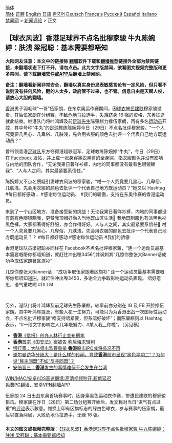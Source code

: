  <!-- 面包屑导航 --> <div class="breadcrumb"><!-- GTranslate: https://gtranslate.io/ -->  <div class="switcher notranslate">  <div class="selected">  <a href="#" onclick="return false;"> 简体</a>  </div>  <div class="option">  <a href="https://www.bannedbook.org" onclick="doGTranslate('zh-CN|zh-CN');jQuery('div.switcher div.selected a').html(jQuery(this).html());return false;" title="简体中文" class="nturl selected"> 简体</a>  <a href="https://www.bannedbook.org/zh-tw/" onclick="doGTranslate('zh-CN|zh-TW');jQuery('div.switcher div.selected a').html(jQuery(this).html());return false;" title="繁體中文" class="nturl"> 正體</a>  <a href="https://www.bannedbook.org/en/" onclick="doGTranslate('zh-CN|en');jQuery('div.switcher div.selected a').html(jQuery(this).html());return false;" title="English" class="nturl"> English</a>  <a href="https://www.bannedbook.org/ja/" onclick="doGTranslate('zh-CN|ja');jQuery('div.switcher div.selected a').html(jQuery(this).html());return false;" title="日本語" class="nturl"> 日語</a>  <a href="https://www.bannedbook.org/ko/" onclick="doGTranslate('zh-CN|ko');jQuery('div.switcher div.selected a').html(jQuery(this).html());return false;" title="한국어" class="nturl"> 한국어</a>  <a href="https://www.bannedbook.org/de/" onclick="doGTranslate('zh-CN|de');jQuery('div.switcher div.selected a').html(jQuery(this).html());return false;" title="Deutsch" class="nturl"> Deutsch</a>  <a href="https://www.bannedbook.org/fr/" onclick="doGTranslate('zh-CN|fr');jQuery('div.switcher div.selected a').html(jQuery(this).html());return false;" title="Français" class="nturl"> Français</a>  <a href="https://www.bannedbook.org/ru/" onclick="doGTranslate('zh-CN|ru');jQuery('div.switcher div.selected a').html(jQuery(this).html());return false;" title="Русский" class="nturl"> Русский</a>  <a href="https://www.bannedbook.org/es/" onclick="doGTranslate('zh-CN|es');jQuery('div.switcher div.selected a').html(jQuery(this).html());return false;" title="Español" class="nturl"> Español</a>  <a href="https://www.bannedbook.org/it/" onclick="doGTranslate('zh-CN|it');jQuery('div.switcher div.selected a').html(jQuery(this).html());return false;" title="Italiano" class="nturl"> Italiano</a>  </div>  </div>      <div class='breadcrumb-sub'><!-- Breadcrumb NavXT 6.3.0 --> <a href="https://www.bannedbook.org/" class="home">禁闻网</a> &gt; <a href="https://www.bannedbook.org/bnews/comments/" class="category">新闻评论</a> &gt; 正文</div></div><h2>【球衣风波】香港足球界不点名批穆家骏 牛丸陈婉婷：肤浅 梁冠聪：基本需要都唔知</h2> <p class="notice"><b>大陆网友注意：本文中的链接除 <a href="https://github.com/bannedbook/fanqiang" >翻墙</a>软件下载和<a href="https://github.com/killgcd/justmysocks/blob/master/README.md">翻墙推荐</a>链接外全部为禁网链接，未翻墙状态下打不开，请勿点击。此为文字版禁闻，欲看图文视频完整版和更多禁闻，请下载<a href="https://github.com/bannedbook/fanqiang">翻墙软件或APP</a>后翻墙上禁闻网。</p><p>备注：翻墙看新闻非常安全，翻墙以真实身份发表敏感言论有一定风险，但只看不说则没有任何风险，翻的人太多，政府管不过来，也不管。信息自由是天赋人权，请放心大胆的翻墙。</b></p>  <div class="entry">  <p><a href="https://www.bannedbook.org/bnews/tag/%e9%a6%99%e6%b8%af/" class="st_tag internal_tag" rel="tag" title="标签 香港 下的日志">香港</a>男子羽毛球“一哥”伍家朗，在东京奥运作赛期间，因<a href="https://www.bannedbook.org/bnews/tag/%E7%90%83%E8%A1%A3/" class="st_tag internal_tag" rel="tag" title="标签 球衣 下的日志">球衣</a>被<a href="https://www.bannedbook.org/bnews/tag/%e6%b0%91%e5%bb%ba%e8%81%94/" class="st_tag internal_tag" rel="tag" title="标签 民建联 下的日志">民建联</a>穆家骏谴责。其后伍家朗在分组赛，不敌<a href="https://www.bannedbook.org/bnews/tag/%E5%8D%B1%E5%9C%B0%E9%A9%AC%E6%8B%89/" class="st_tag internal_tag" rel="tag" title="标签 危地马拉 下的日志">危地马拉</a>选手，失落跻身 16 强的资格，东奥征途就此结束。继港队门将叶鸿辉及前<a href="https://www.bannedbook.org/bnews/tag/%E8%B6%B3%E7%90%83%E5%85%88%E7%94%9F/" class="st_tag internal_tag" rel="tag" title="标签 足球先生 下的日志">足球先生</a>陈肇麒力撑伍家朗，再有多名<a href="https://www.bannedbook.org/bnews/tag/%E8%BF%90%E5%8A%A8%E5%91%98/" class="st_tag internal_tag" rel="tag" title="标签 运动员 下的日志">运动员</a>开腔，其中号称“牛丸”的<a href="https://www.bannedbook.org/bnews/tag/%e8%b6%b3%e7%90%83/" class="st_tag internal_tag" rel="tag" title="标签 足球 下的日志">足球</a>教练陈婉婷今日（29日）不点名批评穆家骏，“一个人究竟要几黑心、几卑俗、几肤浅，先会用衣服的颜色去批评一个代表自己地方既运动员？”</p> <p>曾带领香港<a href="https://www.bannedbook.org/bnews/tag/%E8%B6%B3%E7%90%83%E9%98%9F/" class="st_tag internal_tag" rel="tag" title="标签 足球队 下的日志">足球队</a>东方夺得港超联冠军、足球教练陈婉婷“牛丸”，今日（29日）在 <a href="https://www.bannedbook.org/bnews/tag/facebook/" class="st_tag internal_tag" rel="tag" title="标签 Facebook 下的日志">Facebook</a> 发帖，并上载一张身穿黑衣黑裤的全身照，指衣服颜色并没有影响与内地的团队合作，“无论我果日著咩衫裤，内地的同事都没有戴有色眼镜睇我”、“人与人之间，其实最紧要系信任。”</p>  <p>陈婉婷又不点名质疑引发球衣风波的穆家骏，“咁一个人究竟要几黑心、几卑俗、几肤浅，先会用衣服的颜色去批评一个代表自己地方既运动员？”她又以 Hashtag #每日都好感动 、#感谢每位运动员、 #我们的骄傲，支持在东奥作赛的香港运动员。</p> <p>来到了一个山区地方，准备接受新的挑战！无论我果日著咩衫裤，内地的同事都没有戴有色眼镜睇我，更赞我顶帽好融入当地既山区生活🤣 我地既制服也有派黑色衫黑色裤，大家都著得好舒服，亦合作得好好。人与人之间，其实最紧要系信任🤝 咁一个人究竟要几黑心、几卑俗、几肤浅，先会用衣服的颜色去批评一个代表自己地方既运动员？？ #每日都好感动 #感谢每位运动员 #我们的骄傲</p>  <p>香港足球队员梁冠聪亦同样在 Facebook不点名批评穆家骏，“连一个运动员最基本需要嘅嘢你都唔知道，就赶住冲出嚟3456”,并讽刺其“几惊你整张大Banner话成功争取伍家朗著区旗衫”</p> <p>几惊你整张大Banner话：“成功争取伍家朗著区旗衫” 连一个运动员最基本需要嘅嘢你都唔知道￼，就赶住冲出嚟3456，多谢全力争取影响运动员表现。 唔好意思，语气重咗啲 #DLLM</p>  <p> </p> <p>另外，港队门将叶鸿辉及前足球先生陈肇麒，较早前亦分别在 IG 及 FB 开腔撑伍家朗。其中叶鸿辉提及，有些人花一生努力，可能只为为香港出战一次国际性运动会，不点名批评穆家骏“唔支持唔紧要，但系唔好破坏”；而陈肇麒则以 Hashtag 表示，“#一段文字影响左人几年嘅努力、#某人我__你啦”。（另见稿）</p>  <ul class='op-related-articles' title='相关阅读'> <li><a href='https://www.bannedbook.org/bnews/baitai/20210729/1596499.html' target='_blank'><b>香港</b>《信报》创办人林行止宣布搁笔</a></li> <li><a href='https://www.bannedbook.org/bnews/baitai/20210729/1596496.html' target='_blank'><b>香港</b>首宗《国安法》案被告 称后悔求轻判</a></li> <li><a href='https://www.bannedbook.org/bnews/baitai/20210729/1596473.html' target='_blank'>银行家：大陆频出监管重拳 <b>香港</b>股市IPO或将盛况不再</a></li> <li><a href='https://www.bannedbook.org/bnews/bannedvideo/20210729/1596458.html' target='_blank'>谢尔曼访华分歧大！是什么样的传闻，导致<b>香港</b>股市呈现“黑色星期二”？为何说“民主同盟”不如“反共同盟”？</a></li> <li><a href='https://www.bannedbook.org/bnews/ssgc/20210729/1596374.html' target='_blank'>安倍晋三：<b>香港</b>发生的事情难保不会发生在台湾</a></li> </ul> <p class="texttj"> <a href="https://github.com/bannedbook/fanqiang/wiki/V2ray%E6%9C%BA%E5%9C%BA" target="_blank">WIN/MAC/安卓/iOS高速翻墙:高清视频秒开,超低延迟</a><br/> <a href="https://github.com/bannedbook/fanqiang/wiki/%E7%A6%81%E9%97%BB%E7%BD%91%E5%AE%89%E5%8D%93%E7%BF%BB%E5%A2%99%E6%96%B0%E9%97%BBAPP" target="_blank">免费PC翻墙、安卓VPN翻墙APP</a></p><p>伍家朗 24 日出战东奥首场赛事时，因身穿黑色运动衣作赛，惨遭民建联的穆家骏狙击。穆家骏在昨日（28日）第二场分组赛开始后，发文称对当日“语气有点过重”的<span class='wp_keywordlink_affiliate'><a href="https://www.bannedbook.org/bnews/comments/" title="新闻评论" target="_blank">评论</a></span>表示歉意。惟换上印有区旗标志的绿白色球衣，参与赛事的伍家朗，最后以直落两局，大败危地马拉选手，无缘 16 强。</p><a name='sharetosocial'></a>  <div style="margin-bottom:5px;padding-bottom:5px;clear:both"> <div id="archive-pix-1" class="banner-ads"> <!-- AuctionX Display platform tag START --> <div id="26318x728x90x621x_ADSLOT2" clicktrack="%%CLICK_URL_ESC%%"></div> <!-- AuctionX Display platform tag END --> </div> <div id="archive-pix-2" class="banner-ads"> <!-- AuctionX Display platform tag START --> <div id="26315x300x250x621x_ADSLOT2" clicktrack="%%CLICK_URL_ESC%%"></div> <!-- AuctionX Display platform tag END --> </div> </div>  <div id="archive-pix-1" class="banner-ads"> <!-- AuctionX Display platform tag START --> <div id="26318x728x90x621x_ADSLOT3" clicktrack="%%CLICK_URL_ESC%%"></div> <!-- AuctionX Display platform tag END --> </div> <div><b>本文的图文或视频完整版</b>：<a href='https://www.bannedbook.org/bnews/comments/20210729/1596504.html'>【球衣风波】香港足球界不点名批穆家骏 牛丸陈婉婷：肤浅 梁冠聪：基本需要都唔知</a></div>  </div><!--END ENTRY--> 